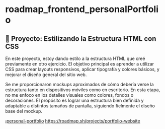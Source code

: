 # roadmap_frontend_personalPortfolio
## 🧩 Proyecto: Estilizando la Estructura HTML con CSS

En este proyecto, estoy dando estilo a la estructura HTML que creé previamente en otro ejercicio. El objetivo principal es aprender a utilizar CSS para crear layouts responsivos, aplicar tipografía y colores básicos, y mejorar el diseño general del sitio web.

Se me proporcionaron mockups aproximados de cómo debería verse la estructura tanto en dispositivos móviles como en escritorio. En esta etapa, no me enfoco en los detalles visuales como colores, fondos o decoraciones. El propósito es lograr una estructura bien definida y adaptable a distintos tamaños de pantalla, siguiendo fielmente el diseño base del mockup.

¡[personal-portfolio](https://github.com/santiagoCamachoCamino/roadmap_frontend_projects/blob/main/roadmap_frontend_personalPortfolio/personalPortfolio_preview.png)
https://roadmap.sh/projects/portfolio-website
